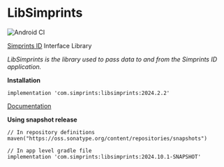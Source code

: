 # LibSimprints
![Android CI](https://github.com/Simprints/LibSimprints/workflows/Android%20CI/badge.svg?branch=main)

[Simprints ID](https://play.google.com/store/apps/details?id=com.simprints.id) Interface Library

*LibSimprints is the library used to pass data to and from the Simprints ID application.*

**Installation** 

```
implementation 'com.simprints:libsimprints:2024.2.2'
```

[Documentation](https://simprints.gitbook.io/docs/development/simprints-for-developers/integrating-with-simprints)


**Using snapshot release**
```
// In repository definitions
maven("https://oss.sonatype.org/content/repositories/snapshots")

// In app level gradle file
implementation 'com.simprints:libsimprints:2024.10.1-SNAPSHOT'
```
